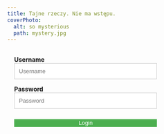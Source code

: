 ```yaml
---
title: Tajne rzeczy. Nie ma wstępu.
coverPhoto:
  alt: so mysterious
  path: mystery.jpg
---
```

<style>
form {border: 3px solid #f1f1f1;}

input[type=text], input[type=password] {
    width: 70%;
    border: 1px solid #ccc;
    padding: 10px 10px;
    display: block;
    margin-left: 0;
    margin-bottom: 10px;
}

button {
    background-color: #4CAF50;
    padding-bottom: 2px;
    margin-top: 10px;
    color: white;
    border: none;
    cursor: pointer;
    width: 70%;
    margin-left: auto;
    margin-right: auto;
}

button:hover {
  opacity: 0.8;
}

.container {
  padding: 16px;
}

span.psw {
  float: right;
  padding-top: 16px;
}

</style>


<div class="container">
<label for="uname"><b>Username</b></label>
<input type="text" placeholder="Username" name="uname" required>

<label for="psw"><b>Password</b></label>
<input type="password" placeholder="Password" name="psw" required>
    
<button>Login</button>
</div>